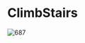 # ClimbStairs

![687](https://user-images.githubusercontent.com/48859041/203213201-58300241-d140-4992-a02b-af26e36a0546.png)
